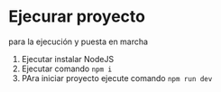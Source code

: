 # Ejecurar proyecto

para la ejecución y puesta en marcha

1. Ejecutar instalar NodeJS
2. Ejecutar comando `npm i`
3. PAra iniciar proyecto ejecute comando `npm run dev`
